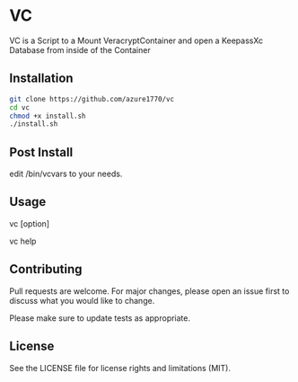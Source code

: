 # VC

VC is a Script to a Mount VeracryptContainer and open a KeepassXc Database from inside of the Container

## Installation


```bash
git clone https://github.com/azure1770/vc
cd vc
chmod +x install.sh
./install.sh
```
## Post Install
edit /bin/vcvars to your needs.

## Usage
vc [option]

vc help

## Contributing

Pull requests are welcome. For major changes, please open an issue first
to discuss what you would like to change.

Please make sure to update tests as appropriate.

## License

See the LICENSE file for license rights and limitations (MIT).
